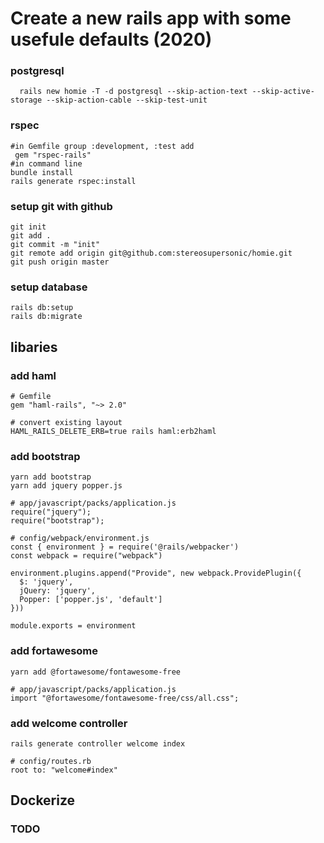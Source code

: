 # Create a new rails app with some usefule defaults (2020)

### postgresql
```
  rails new homie -T -d postgresql --skip-action-text --skip-active-storage --skip-action-cable --skip-test-unit 
```

### rspec

```
#in Gemfile group :development, :test add 
 gem "rspec-rails"
#in command line
bundle install
rails generate rspec:install
```


### setup git with github

```
git init
git add .
git commit -m "init"
git remote add origin git@github.com:stereosupersonic/homie.git
git push origin master
```

### setup database

```
rails db:setup
rails db:migrate
```

## libaries 

### add haml

```
# Gemfile
gem "haml-rails", "~> 2.0"

# convert existing layout
HAML_RAILS_DELETE_ERB=true rails haml:erb2haml
```

### add bootstrap

```
yarn add bootstrap
yarn add jquery popper.js
``` 

```
# app/javascript/packs/application.js
require("jquery");
require("bootstrap");
```

```
# config/webpack/environment.js
const { environment } = require('@rails/webpacker')
const webpack = require("webpack") 

environment.plugins.append("Provide", new webpack.ProvidePlugin({ 
  $: 'jquery',
  jQuery: 'jquery',
  Popper: ['popper.js', 'default']
}))  

module.exports = environment
```

### add fortawesome

```
yarn add @fortawesome/fontawesome-free 

# app/javascript/packs/application.js
import "@fortawesome/fontawesome-free/css/all.css";
```

### add welcome controller

```
rails generate controller welcome index
```

```
# config/routes.rb
root to: "welcome#index"
```

## Dockerize

### TODO
